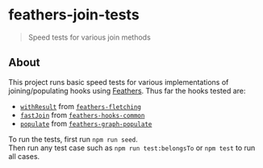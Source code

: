 # feathers-join-tests

> Speed tests for various join methods

## About

This project runs basic speed tests for various implementations of joining/populating hooks using [Feathers](http://feathersjs.com). Thus far the hooks tested are:

- [`withResult`](https://daddywarbucks.github.io/feathers-fletching/hooks.html#withresult) from [`feathers-fletching`](https://daddywarbucks.github.io/feathers-fletching/overview.html)
- [`fastJoin`](https://hooks-common.feathersjs.com/hooks.html#fastjoin) from [`feathers-hooks-common`](https://hooks-common.feathersjs.com)
- [`populate`](https://feathers-graph-populate.netlify.app/getting-started.html#register-the-populate-hook) from [`feathers-graph-populate`](https://feathers-graph-populate.netlify.app/)

To run the tests, first run `npm run seed`. \
Then run any test case such as `npm run test:belongsTo` or `npm test` to run all cases.
